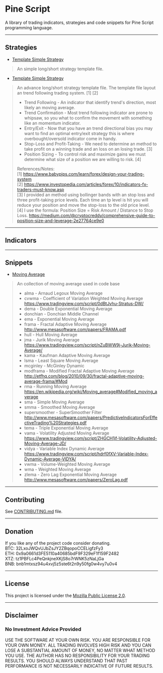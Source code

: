 # Pine Script

A library of trading indicators, strategies and code snippets for Pine Script programming language.

---
## Strategies
* [Template Simple Strategy](/Strategies/Template%20Simple%20Strategy.pine)
> An simple long/short strategy template file.

* [Template Simple Strategy](/Strategies/Template%20Advance%20Strategy.pine)
> An advance long/short strategy template file.
> The template file layout an trend following trading system. [1] [2]
> * Trend Following - An indicator that identify trend's direction, most likely an moving average.
> * Trend Confirmation - Most trend following indicator are prone to whipsaw, so you what to confirm the movement with something like an momentum indicator.
> * Entry/Exit - Now that you have an trend directional bias you may want to find an optimal entry/exit strategy this is where overbought/oversold indicator come in handy.
> * Stop-Loss and Profit-Taking - We need to determine an method to take profit on a winning trade and an loss on an losing trade. [3]
> * Position Sizing - To control risk and maximize gains we must determine what size of a position we are willing to risk. [4]
>
> References/Notes:  
> [1] https://www.babypips.com/learn/forex/design-your-trading-system  
> [2] https://www.investopedia.com/articles/forex/10/indicators-fx-traders-must-know.asp  
> [3] I provided an method using bollinger bands with an stop loss and three profit-taking price levels. Each time an tp level is hit you will reduce your position and move the stop-loss to the old price level.  
> [4] I use the formula: Position Size = Risk Amount / Distance to Stop Loss. https://medium.com/@cryptocreddy/comprehensive-guide-to-position-size-and-leverage-2e27764ce9e0

---
## Indicators

---
## Snippets
* [Moving Average](/Snippets/Moving%20Average.pine)
> An collection of moving average used in code base
> * alma - Arnaud Legoux Moving Average
> * cvwma - Coefficient of Variation Weighted Moving Average https://www.tradingview.com/script/0dBtJvhu-Stratus-DW/
> * dema - Double Exponential Moving Average
> * donchian - Donchian Middle Channel
> * ema - Exponential Moving Average
> * frama - Fractal Adaptive Moving Average http://www.mesasoftware.com/papers/FRAMA.pdf
> * hull - Hull Moving Average
> * jma - Jurik Moving Average https://www.tradingview.com/script/nZuBWW9j-Jurik-Moving-Average/
> * kama - Kaufman Adaptive Moving Average
> * lsma - Least Square Moving Average
> * mcginley - McGinley Dynamic
> * modframa - Modified Fractal Adaptive Moving Average http://etfhq.com/blog/2010/09/30/fractal-adaptive-moving-average-frama/#Mod
> * rma - Running Moving Average https://en.wikipedia.org/wiki/Moving_average#Modified_moving_average
> * sma - Simple Moving Average
> * smma - Smoothed Moving Average
> * supersmoother - SuperSmoother Filter http://www.mesasoftware.com/papers/PredictiveIndicatorsForEffectiveTrading%20Strategies.pdf
> * tema - Triple Exponential Moving Average
> * vama - Volatility Adjusted Moving Average https://www.tradingview.com/script/ZHGCH1jf-Volatility-Adjusted-Moving-Average-JD/
> * vidya - Variable Index Dynamic Average https://www.tradingview.com/script/hdrf0fXV-Variable-Index-Dynamic-Average-VIDYA/
> * vwma - Volume-Weighted Moving Average
> * wma - Weighted Moving Average
> * zlema - Zero Lag Exponential Moving Average http://www.mesasoftware.com/papers/ZeroLag.pdf

---
## Contributing
See [CONTRIBUTING.md](CONTRIBUTING.md) file.

---
## Donation
If you like any of the project code consider donating.  
BTC: 32LxoJWQvUJbZsJY2ZBqopoCCELigfzFy3  
ETH: 0x9a0661d3FE5110a40685bdF9F329eF1f159F2482  
XTZ: tz1PBFLc4PeQnkjneXKjS8o7rWNK5zNaLjGa  
BNB: bnb1mtxsz94u4xvj5z5ste6t2n9y50fg0w4vy7u0v4  

---
## License
This project is licensed under the [Mozilla Public License 2.0](https://www.mozilla.org/en-US/MPL/2.0/).

---
## Disclaimer
### No Investment Advice Provided
USE THE SOFTWARE AT YOUR OWN RISK. YOU ARE RESPONSIBLE FOR YOUR OWN MONEY. ALL TRADING INVOLVES HIGH RISK AND YOU CAN LOSE A SUBSTANTIAL AMOUNT OF MONEY, NO MATTER WHAT METHOD YOU USE. THE AUTHOR HAS NO RESPONSIBILITY FOR YOUR TRADING RESULTS. YOU SHOULD ALWAYS UNDERSTAND THAT PAST PERFORMANCE IS NOT NECESSARILY INDICATIVE OF FUTURE RESULTS.
